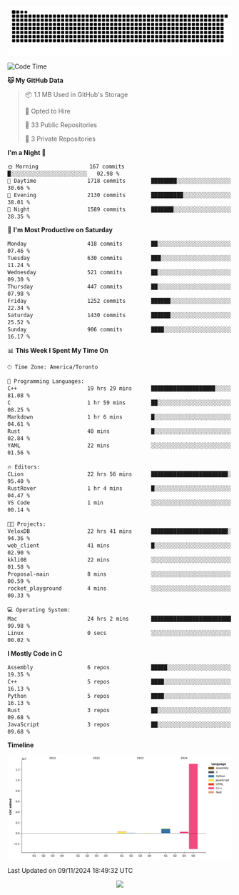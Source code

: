 <picture>
  <source media="(prefers-color-scheme: dark)" srcset="https://raw.githubusercontent.com/kkli08/kkli08/output/github-contribution-grid-snake-dark.svg">
  <source media="(prefers-color-scheme: light)" srcset="https://raw.githubusercontent.com/kkli08/kkli08/output/github-contribution-grid-snake.svg">
  <img alt="github contribution grid snake animation" src="https://raw.githubusercontent.com/kkli08/kkli08/output/github-contribution-grid-snake.svg">
</picture>


<!--START_SECTION:waka-->
![Code Time](http://img.shields.io/badge/Code%20Time-83%20hrs%2037%20mins-blue)

**🐱 My GitHub Data** 

> 📦 1.1 MB Used in GitHub's Storage 
 > 
> 💼 Opted to Hire
 > 
> 📜 33 Public Repositories 
 > 
> 🔑 3 Private Repositories 
 > 
**I'm a Night 🦉** 

```text
🌞 Morning                167 commits         █░░░░░░░░░░░░░░░░░░░░░░░░   02.98 % 
🌆 Daytime                1718 commits        ████████░░░░░░░░░░░░░░░░░   30.66 % 
🌃 Evening                2130 commits        ██████████░░░░░░░░░░░░░░░   38.01 % 
🌙 Night                  1589 commits        ███████░░░░░░░░░░░░░░░░░░   28.35 % 
```
📅 **I'm Most Productive on Saturday** 

```text
Monday                   418 commits         ██░░░░░░░░░░░░░░░░░░░░░░░   07.46 % 
Tuesday                  630 commits         ███░░░░░░░░░░░░░░░░░░░░░░   11.24 % 
Wednesday                521 commits         ██░░░░░░░░░░░░░░░░░░░░░░░   09.30 % 
Thursday                 447 commits         ██░░░░░░░░░░░░░░░░░░░░░░░   07.98 % 
Friday                   1252 commits        ██████░░░░░░░░░░░░░░░░░░░   22.34 % 
Saturday                 1430 commits        ██████░░░░░░░░░░░░░░░░░░░   25.52 % 
Sunday                   906 commits         ████░░░░░░░░░░░░░░░░░░░░░   16.17 % 
```


📊 **This Week I Spent My Time On** 

```text
🕑︎ Time Zone: America/Toronto

💬 Programming Languages: 
C++                      19 hrs 29 mins      ████████████████████░░░░░   81.08 % 
C                        1 hr 59 mins        ██░░░░░░░░░░░░░░░░░░░░░░░   08.25 % 
Markdown                 1 hr 6 mins         █░░░░░░░░░░░░░░░░░░░░░░░░   04.61 % 
Rust                     40 mins             █░░░░░░░░░░░░░░░░░░░░░░░░   02.84 % 
YAML                     22 mins             ░░░░░░░░░░░░░░░░░░░░░░░░░   01.56 % 

🔥 Editors: 
CLion                    22 hrs 56 mins      ████████████████████████░   95.40 % 
RustRover                1 hr 4 mins         █░░░░░░░░░░░░░░░░░░░░░░░░   04.47 % 
VS Code                  1 min               ░░░░░░░░░░░░░░░░░░░░░░░░░   00.14 % 

🐱‍💻 Projects: 
VeloxDB                  22 hrs 41 mins      ████████████████████████░   94.36 % 
web_client               41 mins             █░░░░░░░░░░░░░░░░░░░░░░░░   02.90 % 
kkli08                   22 mins             ░░░░░░░░░░░░░░░░░░░░░░░░░   01.58 % 
Proposal-main            8 mins              ░░░░░░░░░░░░░░░░░░░░░░░░░   00.59 % 
rocket_playground        4 mins              ░░░░░░░░░░░░░░░░░░░░░░░░░   00.33 % 

💻 Operating System: 
Mac                      24 hrs 2 mins       █████████████████████████   99.98 % 
Linux                    0 secs              ░░░░░░░░░░░░░░░░░░░░░░░░░   00.02 % 
```

**I Mostly Code in C** 

```text
Assembly                 6 repos             █████░░░░░░░░░░░░░░░░░░░░   19.35 % 
C++                      5 repos             ████░░░░░░░░░░░░░░░░░░░░░   16.13 % 
Python                   5 repos             ████░░░░░░░░░░░░░░░░░░░░░   16.13 % 
Rust                     3 repos             ██░░░░░░░░░░░░░░░░░░░░░░░   09.68 % 
JavaScript               3 repos             ██░░░░░░░░░░░░░░░░░░░░░░░   09.68 % 
```



**Timeline**

![Lines of Code chart](https://raw.githubusercontent.com/kkli08/kkli08/main/assets/bar_graph.png)


 Last Updated on 09/11/2024 18:49:32 UTC
<!--END_SECTION:waka-->


<div align="center">
    <img  src="https://github-readme-streak-stats.herokuapp.com/?user=kkli08&theme=cobalt" />
</div>

<br/>
<br/>
<br/>
